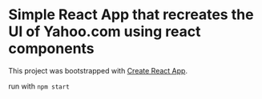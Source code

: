 # Simple React App that recreates the UI of Yahoo.com using react components


This project was bootstrapped with [Create React App](https://github.com/facebook/create-react-app).

run with `npm start`


